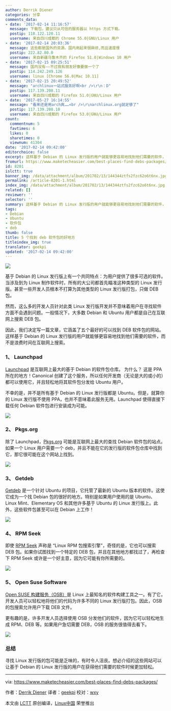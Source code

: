 ```yaml
---
author: Derrik Diener
categories: 分享
comments_data:
- date: '2017-02-14 11:16:57'
  message: 下载包，建议只从可信的服务器以 https 方式下载。
  postip: 118.122.120.11
  username: 来自四川成都的 Chrome 55.0|GNU/Linux 用户
- date: '2017-02-14 20:03:36'
  message: 这些都是国外的资源。国内用起来很麻烦,而且速度慢
  postip: 222.82.80.0
  username: 来自新疆乌鲁木齐的 Firefox 51.0|Windows 10 用户
- date: '2017-02-15 09:25:51'
  message: 国内没有——不过我有朋友好像要做一个了
  postip: 114.242.249.126
  username: linux [Chrome 56.0|Mac 10.11]
- date: '2017-02-15 20:49:52'
  message: "archlinux一站式服务好啊<br />\r\n：D"
  postip: 117.139.208.11
  username: 来自四川成都的 Firefox 51.0|GNU/Linux 用户
- date: '2017-05-27 16:14:55'
  message: "看来还是用arch爽……<br />\r\narchlinux.org就足够了"
  postip: 117.139.208.10
  username: 来自四川成都的 Firefox 53.0|GNU/Linux 用户
count:
  commentnum: 5
  favtimes: 6
  likes: 0
  sharetimes: 0
  viewnum: 41304
date: '2017-02-14 09:42:00'
editorchoice: false
excerpt: 这样基于 Debian 的 Linux 发行版的用户就能够更容易地找到他们需要的软件，而不是浪费时间在互联网上搜索。
fromurl: https://www.maketecheasier.com/best-places-find-debs-packages/
id: 8201
islctt: true
banner_img: /data/attachment/album/201702/13/144344ztfs2fzc62o6t6nx.jpg
permalink: /article-8201-1.html
index_img: /data/attachment/album/201702/13/144344ztfs2fzc62o6t6nx.jpg.thumb.jpg
related: []
reviewer: ''
selector: ''
summary: 这样基于 Debian 的 Linux 发行版的用户就能够更容易地找到他们需要的软件，而不是浪费时间在互联网上搜索。
tags:
- Debian
- Ubuntu
- 软件包
- deb
thumb: false
title: 5 个找到 deb 软件包的好地方
titleindex_img: true
translator: geekpi
updated: '2017-02-14 09:42:00'
---
```


![](/data/attachment/album/201702/13/144344ztfs2fzc62o6t6nx.jpg)


基于 Debian 的 Linux 发行版上有一个共同特点：为用户提供了很多可选的软件。当涉及到为 Linux 制作软件时，所有的大公司都首先瞄准这种类型的 Linux 发行版。甚至一些开发人员根本不打算为其他类型的 Linux 发行版打包，只做 DEB 包。


然而，这么多的开发人员针对此类 Linux 发行版开发并不意味着用户在寻找软件方面不会遇到问题。一般情况下，大多数 Debian 和 Ubuntu 用户都是自己在互联网上搜索 DEB 包。


因此，我们决定写一篇文章，它涵盖了五个最好的可以找到 DEB 软件包的网站。 这样基于 Debian 的 Linux 发行版的用户就能够更容易地找到他们需要的软件，而不是浪费时间在互联网上搜索。


### 1、 Launchpad


[Launchpad](https://launchpad.net/) 是互联网上最大的基于 Debian 的软件包仓库。 为什么？ 这是 PPA 所在的地方！Canonical 创建了这个服务，所以任何开发商（无论是大的或小的）都可以使用它，并且轻松地将其软件包分发给 Ubuntu 用户。


不幸的是，并不是所有基于 Debian 的 Linux 发行版都是 Ubuntu。但是，就算你的 Linux 发行版不使用 PPA，也并不意味着此服务无用。Launchpad 使得直接下载任何 Debian 软件包进行安装成为可能。


![](/data/attachment/album/201702/13/144442jm33xompjcos2eme.jpg)


### 2、 Pkgs.org


除了 Launchpad，[Pkgs.org](https://pkgs.org/) 可能是互联网上最大的查找 Debian 软件包的站点。如果一个 Linux 用户需要一个 deb，并且不能在它的发行版的软件包仓库中找到它，那它很可能在这个网站上找到。


![](/data/attachment/album/201702/13/144501reyj7cxne5656ryy.jpg)


### 3、 Getdeb


[Getdeb](http://www.getdeb.net/welcome/) 是一个针对 Ubuntu 的项目，它托管了最新的 Ubuntu 版本的软件。这使它成为一个找 Debian 包的很好的地方。特别是如果用户使用的是 Ubuntu、Linux Mint、Elementary OS 和其他许多基于 Ubuntu 的 Linux 发行版上。此外，这些软件包甚至可以在 Debian 上工作！


![](/data/attachment/album/201702/13/144527cx8qlrd0j95adgaj.jpg)


### 4、 RPM Seek


即使 [RPM Seek](http://www.rpmseek.com/index.html) 声称是 “Linux RPM 包搜索引擎”，奇怪的是，它也可以搜索 DEB 包。如果你试图找到一个特定的 DEB 包，并且在其他地方都找过了，再检查下 RPM Seek 或许是一个好主意，因为它可能有你所需要的。


![](/data/attachment/album/201702/13/144548i720qnpqlod1yiol.jpg)


### 5、 Open Suse Software


[Open SUSE 构建服务（OSB）](https://build.opensuse.org/)是 Linux 上最知名的软件构建工具之一。有了它，开发人员可以轻松地将他们的代码为许多不同的 Linux 发行版打包。因此，OSB 的包搜索允许用户下载 DEB 文件。


更有趣的是，许多开发人员选择使用 OSB 分发他们的软件，因为它可以轻松地生成 RPM、DEB 等。如果用户急切需要 DEB，OSB 的服务很值得去看下。


![](/data/attachment/album/201702/13/144610eu16nnef63j1fzue.jpg)


### 总结


寻找 Linux 发行版的包可能是乏味的，有时令人沮丧。想必介绍的这些网站可以让基于 Debian 的 Linux 发行版的用户在获得他们需要的软件时候更加轻松。




---


via: <https://www.maketecheasier.com/best-places-find-debs-packages/>


作者：[Derrik Diener](https://www.maketecheasier.com/author/derrikdiener/) 译者：[geekpi](https://github.com/geekpi) 校对：[wxy](https://github.com/wxy)


本文由 [LCTT](https://github.com/LCTT/TranslateProject) 原创编译，[Linux中国](https://linux.cn/) 荣誉推出